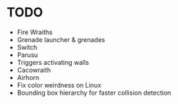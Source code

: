 # TODO
- Fire Wraiths
- Grenade launcher & grenades
- Switch
- Parusu
- Triggers activating walls
- Cacowraith
- Airhorn
- Fix color weirdness on Linux
- Bounding box hierarchy for faster collision detection
   